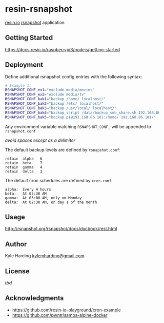 # resin-rsnapshot

[resin.io](https://resin.io/) [rsnapshot](http://rsnapshot.org/) application

## Getting Started

https://docs.resin.io/raspberrypi3/nodejs/getting-started

## Deployment

Define additional rsnapshot config entries with the following syntax:
```bash
# Example 1:
RSNAPSHOT_CONF_ex1="exclude media/movies"
RSNAPSHOT_CONF_ex2="exclude media/tv"
RSNAPSHOT_CONF_bak1="backup /home/ localhost/"
RSNAPSHOT_CONF_bak2="backup /etc/ localhost/"
RSNAPSHOT_CONF_bak3="backup /usr/local/ localhost/"
RSNAPSHOT_CONF_bak4="backup_script /data/backup_smb_share.sh 192.168.86.102/"
RSNAPSHOT_CONF_bak5="backup pi@192.168.86.101:/home/ 192.168.86.101/"
```

Any environment variable matching `RSNAPSHOT_CONF_` will be appended to `rsnapshot.conf`

_avoid spaces except as a delimiter_

The default backup levels are defined by `rsnapshot.conf`:
```
retain	alpha	6
retain	beta	7
retain	gamma	4
retain	delta	3
```

The default cron schedules are defined by `cron.conf`:
```
alpha:	Every 4 hours
beta:	At 03:30 AM
gamma:	At 03:00 AM, only on Monday
delta:	At 02:30 AM, on day 1 of the month
```

## Usage

http://rsnapshot.org/rsnapshot/docs/docbook/rest.html

## Author

Kyle Harding <kylemharding@gmail.com>

## License

_tbd_

## Acknowledgments

* https://github.com/resin-io-playground/cron-example
* https://github.com/pwntr/samba-alpine-docker
